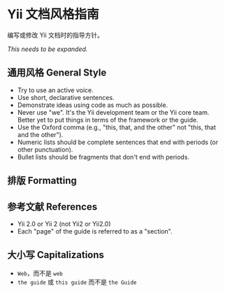 # Yii 文档风格指南

编写或修改 Yii 文档时的指导方针。

*This needs to be expanded.*

## 通用风格 General Style

* Try to use an active voice.
* Use short, declarative sentences.
* Demonstrate ideas using code as much as possible.
* Never use "we". It's the Yii development team or the Yii core team. Better yet to put things in terms of the framework or the guide.
* Use the Oxford comma (e.g., "this, that, and the other" not "this, that and the other").
* Numeric lists should be complete sentences that end with periods (or other punctuation).
* Bullet lists should be fragments that don't end with periods.

## 排版 Formatting

## 参考文献 References

* Yii 2.0 or Yii 2 (not Yii2 or Yii2.0)
* Each "page" of the guide is referred to as a "section".

## 大小写 Capitalizations

* `Web`，而不是 `web`
* `the guide` 或 `this guide` 而不是 `the Guide`